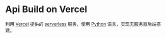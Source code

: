 # Api Build on Vercel
利用 [Vercel](https://vercel.com) 提供的 [serverless](https://vercel.com/docs/serverless-functions/introduction) 服务，使用 [Python](https://www.python.org) 语言，实现无服务器后端搭建。